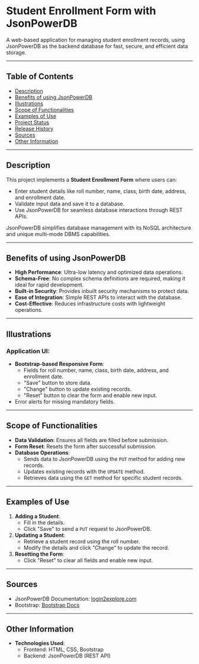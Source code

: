 # Student Enrollment Form with JsonPowerDB

A web-based application for managing student enrollment records, using JsonPowerDB as the backend database for fast, secure, and efficient data storage.

---

## Table of Contents

- [Description](#description)
- [Benefits of using JsonPowerDB](#benefits-of-using-jsonpowerdb)
- [Illustrations](#illustrations)
- [Scope of Functionalities](#scope-of-functionalities)
- [Examples of Use](#examples-of-use)
- [Project Status](#project-status)
- [Release History](#release-history)
- [Sources](#sources)
- [Other Information](#other-information)

---

## Description

This project implements a **Student Enrollment Form** where users can:

- Enter student details like roll number, name, class, birth date, address, and enrollment date.
- Validate input data and save it to a database.
- Use JsonPowerDB for seamless database interactions through REST APIs.

JsonPowerDB simplifies database management with its NoSQL architecture and unique multi-mode DBMS capabilities.

---

## Benefits of using JsonPowerDB

- **High Performance**: Ultra-low latency and optimized data operations.
- **Schema-Free**: No complex schema definitions are required, making it ideal for rapid development.
- **Built-in Security**: Provides inbuilt security mechanisms to protect data.
- **Ease of Integration**: Simple REST APIs to interact with the database.
- **Cost-Effective**: Reduces infrastructure costs with lightweight operations.

---

## Illustrations

### Application UI:

- **Bootstrap-based Responsive Form**:
  - Fields for roll number, name, class, birth date, address, and enrollment date.
  - "Save" button to store data.
  - "Change" button to update existing records.
  - "Reset" button to clear the form and enable new input.
- Error alerts for missing mandatory fields.

---

## Scope of Functionalities

- **Data Validation**: Ensures all fields are filled before submission.
- **Form Reset**: Resets the form after successful submission.
- **Database Operations**:
  - Sends data to JsonPowerDB using the `PUT` method for adding new records.
  - Updates existing records with the `UPDATE` method.
  - Retrieves data using the `GET` method for specific student records.

---

## Examples of Use

1. **Adding a Student**:
   - Fill in the details.
   - Click "Save" to send a `PUT` request to JsonPowerDB.
2. **Updating a Student**:
   - Retrieve a student record using the roll number.
   - Modify the details and click "Change" to update the record.
3. **Resetting the Form**:
   - Click "Reset" to clear all fields and enable new input.

---

## Sources

- JsonPowerDB Documentation: [login2explore.com](http://login2explore.com)
- Bootstrap: [Bootstrap Docs](https://getbootstrap.com)

---

## Other Information

- **Technologies Used**:
  - Frontend: HTML, CSS, Bootstrap
  - Backend: JsonPowerDB (REST API)
